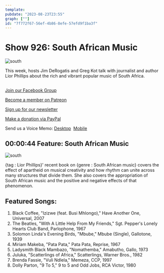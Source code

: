 ```yaml
---
template: 
pubdate: "2023-08-23T23:55"
graph: [""]
id: "7f772f67-56ef-4b86-8efe-57efd9f1ba3f"
---
```






# Show 926: South African Music

![south](https://static.soundopinions.org/images/2023/9781501383427.jpeg)

This week, hosts Jim DeRogatis and Greg Kot talk with journalist and author Lior Phillips about the rich and vibrant popular music of South Africa.



## 

[Join our Facebook Group](https://bit.ly/3sivr9T)

[Become a member on Patreon](https://bit.ly/3slWZvc)

[Sign up for our newsletter](https://bit.ly/3eEvRnG)

[Make a donation via PayPal](https://bit.ly/3dmt9lU)

Send us a Voice Memo: [Desktop](bit.ly/2RyD5Ah)  [Mobile](sayhi.chat/soundops)



## 00:00:44 Feature: South African Music

![south](https://static.soundopinions.org/images/2023/9781501383427.jpeg)

{tag : Lior Phillips}' recent book on {genre : South African music} covers the effect of apartheid on musical creativity and how rhythm can unite across many structures that divide them. She also covers the appropriation of South African music and the positive and negative effects of that phenomenon.



## Featured Songs:

1. Black Coffee, "Izizwe (feat. Busi Mhlongo)," Have Another One, Universal, 2007
2. The Beatles, "With A Little Help From My Friends," Sgt. Pepper's Lonely Hearts Club Band, Parlophone, 1967
3. Solomon Linda's Evening Birds, "Mbube," Mbube (Single), Gallotone, 1939
4. Miriam Makeba, "Pata Pata," Pata Pata, Reprise, 1967
5. Ladysmith Black Mambazo, "Nomathemba," Amabutho, Gallo, 1973
6. Juluka, "Scatterlings of Africa," Scatterlings, Warner Bros., 1982
7. Brenda Fassie, "Vuli Ndlela," Memeza, CCP, 1997
8. Dolly Parton, "9 To 5," 9 to 5 and Odd Jobs, RCA Victor, 1980